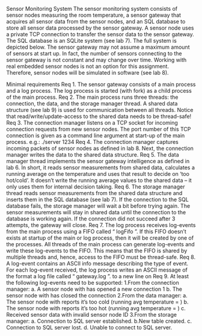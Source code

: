 Sensor Monitoring System
The sensor monitoring system consists of sensor nodes measuring the room temperature, a
sensor gateway that acquires all sensor data from the sensor nodes, and an SQL database to
store all sensor data processed by the sensor gateway. A sensor node uses a private TCP
connection to transfer the sensor data to the sensor gateway. The SQL database is an SQLite
system (see lab 7). The full system is depicted below.
The sensor gateway may not assume a maximum amount of sensors at start up. In fact, the
number of sensors connecting to the sensor gateway is not constant and may change over
time.
Working with real embedded sensor nodes is not an option for this assignment. Therefore,
sensor nodes will be simulated in software (see lab 8).



Minimal requirements
Req 1. The sensor gateway consists of a main process and a log process. The log process is
started (with fork) as a child process of the main process.
Req 2. The main process runs three threads: the connection, the data, and the storage
manager thread. A shared data structure (see lab 9) is used for communication
between all threads. Notice that read/write/update-access to the shared data needs to
be thread-safe!
Req 3. The connection manager listens on a TCP socket for incoming connection requests
from new sensor nodes. The port number of this TCP connection is given as a
command line argument at start-up of the main process. e.g.: ./server 1234
Req 4. The connection manager captures incoming packets of sensor nodes as defined in lab
8. Next, the connection manager writes the data to the shared data structure.
Req 5. The data manager thread implements the sensor gateway intelligence as defined in
lab 6. In short, it reads sensor measurements from shared data, calculates a running
average on the temperature and uses that result to decide on ‘too hot/cold’. It doesn’t
write the running average values to the shared data – it only uses them for internal
decision taking.
Req 6. The storage manager thread reads sensor measurements from the shared data
structure and inserts them in the SQL database (see lab 7). If the connection to the
SQL database fails, the storage manager will wait a bit before trying again. The
sensor measurements will stay in shared data until the connection to the database is
working again. If the connection did not succeed after 3 attempts, the gateway will
close.
Req 7. The log process receives log-events from the main process using a FIFO called
“ logFifo ”. If this FIFO doesn’t exists at startup of the main or log process, then it
will be created by one of the processes. All threads of the main process can generate
log-events and write these log-events to the FIFO. This means that the FIFO is
shared by multiple threads and, hence, access to the FIFO must be thread-safe.
Req 8. A log-event contains an ASCII info message describing the type of event. For each
log-event received, the log process writes an ASCII message of the format<sequence number> <timestamp> <log-event info message>
a log file called “ gateway.log ”.
to a new line on
Req 9. At least the following log-events need to be supported:
1.From the connection manager:
a. A sensor node with <sensorNodeID> has opened a new connection 1
b. The sensor node with <sensorNodeID> has closed the connection
2.From the data manager:
a. The sensor node with <sensorNodeID> reports it’s too cold (running avg
temperature = <value>)
b. The sensor node with <sensorNodeID> reports it’s too hot (running avg
temperature = <value>)
c. Received sensor data with invalid sensor node ID <node-ID>
3.From the storage manager:
a. Connection to SQL server established.
b.New table <name-of-table> created.
c. Connection to SQL server lost.
d. Unable to connect to SQL server.
